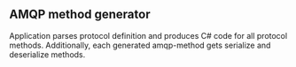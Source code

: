 ## AMQP method generator
Application parses protocol definition and produces C# code for all protocol methods.
Additionally, each generated amqp-method gets serialize and deserialize methods.